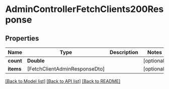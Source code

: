 # AdminControllerFetchClients200Response

## Properties
Name | Type | Description | Notes
------------ | ------------- | ------------- | -------------
**count** | **Double** |  | [optional] 
**items** | [FetchClientAdminResponseDto] |  | [optional] 

[[Back to Model list]](../README.md#documentation-for-models) [[Back to API list]](../README.md#documentation-for-api-endpoints) [[Back to README]](../README.md)


